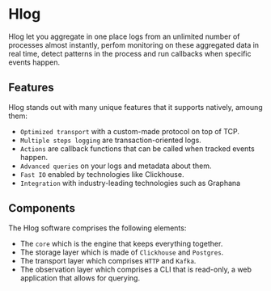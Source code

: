 # Hlog

Hlog let you aggregate in one place logs from an unlimited number of processes almost instantly, perfom monitoring on these aggregated data in real time, detect patterns in the process and run callbacks when specific events happen.


## Features

Hlog stands out with many unique features that it supports natively, amoung them:

- `Optimized transport` with a custom-made protocol on top of TCP.
- `Multiple steps logging` are transaction-oriented logs.
- `Actions` are callback functions that can be called when tracked events happen.
- `Advanced queries` on your logs and metadata about them.
- `Fast IO` enabled by technologies like Clickhouse.
- `Integration` with industry-leading technologies such as Graphana

## Components

The Hlog software comprises the following elements:

- The `core` which is the engine that keeps everything together.
- The storage layer which is made of `Clickhouse` and `Postgres`.
- The transport layer which comprises `HTTP` and `Kafka`.
- The observation layer which comprises a CLI that is read-only, a web application that allows for querying.
